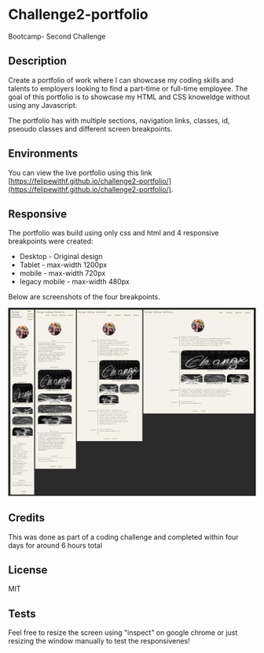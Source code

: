 # Challenge2-portfolio
Bootcamp- Second Challenge

## Description

Create a portfolio of work where I can showcase my coding skills and talents to employers looking to find a part-time or full-time employee.
The goal of this portfolio is to showcase my HTML and CSS knoweldge without using any Javascript.

The portfolio has with multiple sections, navigation links, classes, id, pseoudo classes and different screen breakpoints.

## Environments

You can view the live portfolio using this link [https://felipewithf.github.io/challenge2-portfolio/](https://felipewithf.github.io/challenge2-portfolio/).

## Responsive

The portfolio was build using only css and html and 4 responsive breakpoints were created:

- Desktop - Original design
- Tablet - max-width 1200px
- mobile - max-width 720px
- legacy mobile - max-width 480px

Below are screenshots of the four breakpoints.

![screenshot of the 4 breakpoints](assets/images/screenshot.png)

## Credits

This was done as part of a coding challenge and completed within four days for around 6 hours total

## License

MIT

## Tests

Feel free to resize the screen using "inspect" on google chrome or just resizing the window manually to test the responsivenes!